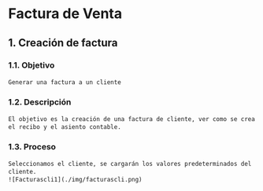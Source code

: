 # Factura de Venta

## 1. Creación de factura

### 1.1. Objetivo

    Generar una factura a un cliente

### 1.2. Descripción

    El objetivo es la creación de una factura de cliente, ver como se crea el recibo y el asiento contable.

### 1.3. Proceso

    Seleccionamos el cliente, se cargarán los valores predeterminados del cliente.
    ![Facturascli1](./img/facturascli.png)
